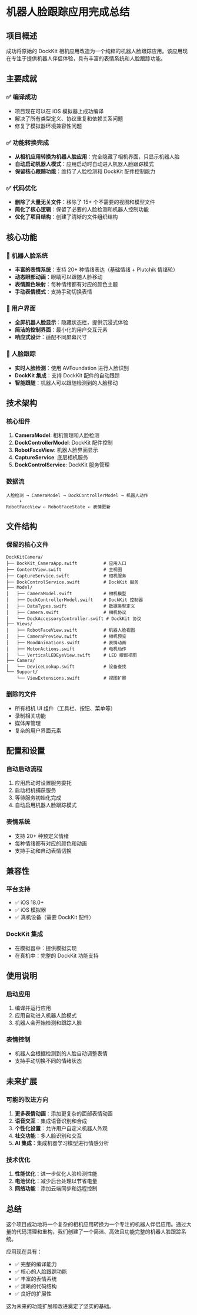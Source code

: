 # 机器人脸跟踪应用完成总结

## 项目概述

成功将原始的 DockKit 相机应用改造为一个纯粹的机器人脸跟踪应用。该应用现在专注于提供机器人伴侣体验，具有丰富的表情系统和人脸跟踪功能。

## 主要成就

### ✅ 编译成功
- 项目现在可以在 iOS 模拟器上成功编译
- 解决了所有类型定义、协议重复和依赖关系问题
- 修复了模拟器环境兼容性问题

### ✅ 功能转换完成
- **从相机应用转换为机器人脸应用**：完全隐藏了相机界面，只显示机器人脸
- **自动启动机器人模式**：应用启动时自动进入机器人脸跟踪模式
- **保留核心跟踪功能**：维持了人脸检测和 DockKit 配件控制能力

### ✅ 代码优化
- **删除了大量无关文件**：移除了 15+ 个不需要的视图和模型文件
- **简化了核心逻辑**：保留了必要的人脸检测和机器人控制功能
- **优化了项目结构**：创建了清晰的文件组织结构

## 核心功能

### 🤖 机器人脸系统
- **丰富的表情系统**：支持 20+ 种情绪表达（基础情绪 + Plutchik 情绪轮）
- **动态眼部动画**：眼睛可以跟随人脸移动
- **表情颜色映射**：每种情绪都有对应的颜色主题
- **手动表情模式**：支持手动切换表情

### 📱 用户界面
- **全屏机器人脸显示**：隐藏状态栏，提供沉浸式体验
- **简洁的控制界面**：最小化的用户交互元素
- **响应式设计**：适配不同屏幕尺寸

### 🎯 人脸跟踪
- **实时人脸检测**：使用 AVFoundation 进行人脸识别
- **DockKit 集成**：支持 DockKit 配件的自动跟踪
- **智能跟随**：机器人可以跟随检测到的人脸移动

## 技术架构

### 核心组件
1. **CameraModel**: 相机管理和人脸检测
2. **DockControllerModel**: DockKit 配件控制
3. **RobotFaceView**: 机器人脸界面显示
4. **CaptureService**: 底层相机服务
5. **DockControlService**: DockKit 服务管理

### 数据流
```
人脸检测 → CameraModel → DockControllerModel → 机器人动作
     ↓
RobotFaceView ← RobotFaceState ← 表情更新
```

## 文件结构

### 保留的核心文件
```
DockKitCamera/
├── DockKit_CameraApp.swift          # 应用入口
├── ContentView.swift                # 主视图
├── CaptureService.swift             # 相机服务
├── DockControlService.swift         # DockKit 服务
├── Model/
│   ├── CameraModel.swift            # 相机模型
│   ├── DockControllerModel.swift    # DockKit 控制器
│   ├── DataTypes.swift              # 数据类型定义
│   ├── Camera.swift                 # 相机协议
│   └── DockAccessoryController.swift # DockKit 协议
├── Views/
│   ├── RobotFaceView.swift          # 机器人脸视图
│   ├── CameraPreview.swift          # 相机预览
│   ├── MoodAnimations.swift         # 表情动画
│   ├── MotorActions.swift           # 电机动作
│   └── VerticalLEDEyeView.swift     # LED 眼部视图
├── Camera/
│   └── DeviceLookup.swift           # 设备查找
└── Support/
    └── ViewExtensions.swift         # 视图扩展
```

### 删除的文件
- 所有相机 UI 组件（工具栏、按钮、菜单等）
- 录制相关功能
- 媒体库管理
- 复杂的用户界面元素

## 配置和设置

### 自动启动流程
1. 应用启动时设置服务委托
2. 启动相机捕获服务
3. 等待服务初始化完成
4. 自动启用机器人脸跟踪模式

### 表情系统
- 支持 20+ 种预定义情绪
- 每种情绪都有对应的颜色和动画
- 支持手动和自动表情切换

## 兼容性

### 平台支持
- ✅ iOS 18.0+
- ✅ iOS 模拟器
- ✅ 真机设备（需要 DockKit 配件）

### DockKit 集成
- 在模拟器中：提供模拟实现
- 在真机中：完整的 DockKit 功能支持

## 使用说明

### 启动应用
1. 编译并运行应用
2. 应用自动进入机器人脸模式
3. 机器人会开始检测和跟踪人脸

### 表情控制
- 机器人会根据检测到的人脸自动调整表情
- 支持手动切换不同的情绪状态

## 未来扩展

### 可能的改进方向
1. **更多表情动画**：添加更复杂的面部表情动画
2. **语音交互**：集成语音识别和合成
3. **个性化设置**：允许用户自定义机器人外观
4. **社交功能**：多人脸识别和交互
5. **AI 集成**：集成机器学习模型进行情感分析

### 技术优化
1. **性能优化**：进一步优化人脸检测性能
2. **电池优化**：减少后台处理以节省电量
3. **网络功能**：添加云端同步和远程控制

## 总结

这个项目成功地将一个复杂的相机应用转换为一个专注的机器人伴侣应用。通过大量的代码清理和重构，我们创建了一个简洁、高效且功能完整的机器人脸跟踪系统。

应用现在具有：
- ✅ 完整的编译能力
- ✅ 核心的人脸跟踪功能
- ✅ 丰富的表情系统
- ✅ 清晰的代码结构
- ✅ 良好的扩展性

这为未来的功能扩展和改进奠定了坚实的基础。 
